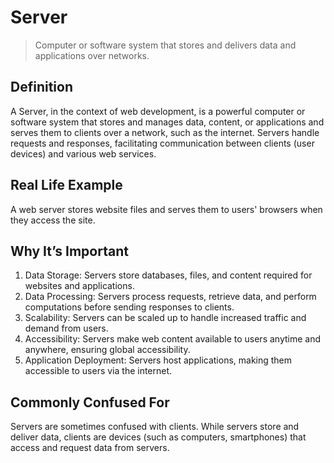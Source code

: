 # Server

>Computer or software system that stores and delivers data and applications over networks.

## Definition

A Server, in the context of web development, is a powerful computer or software system that stores and manages data, content, or applications and serves them to clients over a network, such as the internet. Servers handle requests and responses, facilitating communication between clients (user devices) and various web services.

## Real Life Example

A web server stores website files and serves them to users' browsers when they access the site.

## Why It’s Important

1. Data Storage: Servers store databases, files, and content required for websites and applications.
2. Data Processing: Servers process requests, retrieve data, and perform computations before sending responses to clients.
3. Scalability: Servers can be scaled up to handle increased traffic and demand from users.
4. Accessibility: Servers make web content available to users anytime and anywhere, ensuring global accessibility.
5. Application Deployment: Servers host applications, making them accessible to users via the internet.

## Commonly Confused For

Servers are sometimes confused with clients. While servers store and deliver data, clients are devices (such as computers, smartphones) that access and request data from servers.
